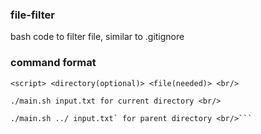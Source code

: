 ### file-filter
bash code to filter file, similar to .gitignore

### command format 
```
<script> <directory(optional)> <file(needed)> <br/>

./main.sh input.txt for current directory <br/>

./main.sh ../ input.txt` for parent directory <br/>```
